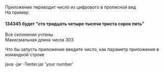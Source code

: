 Приложение переводит число из цифрового в прописной вид  
На пример:  
#### 134345 будет "сто тридцать четыре тысячи триста сорок пять"
Все склонения учтены.  
Макисмальная длина числа 303

Что бы запусть приложение введите число, как параметр приложения в командной строке

  java -jar -Tenter.jar 'your number'
